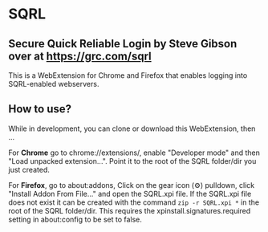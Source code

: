 # SQRL

## Secure Quick Reliable Login by Steve Gibson over at https://grc.com/sqrl
This is a WebExtension for Chrome and Firefox that enables logging into SQRL-enabled webservers.

## How to use?
While in development, you can clone or download this WebExtension, then ...

For **Chrome** go to chrome://extensions/, enable "Developer mode" and then "Load unpacked extension...". Point it to the root of the SQRL folder/dir you just created.

For **Firefox**, go to about:addons, Click on the gear icon (⚙) pulldown, click "Install Addon From File..." and open the SQRL.xpi file. If the SQRL.xpi file does not exist it can be created with the command `zip -r SQRL.xpi *` in the root of the SQRL folder/dir. This requires the xpinstall.signatures.required setting in about:config to be set to false.
